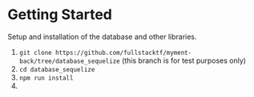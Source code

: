 # Getting Started 

Setup and installation of the database and other libraries.

1. ```git clone https://github.com/fullstacktf/myment-back/tree/database_sequelize``` (this branch is for test purposes only)
2. ```cd database_sequelize```
3. ```npm run install```
4.